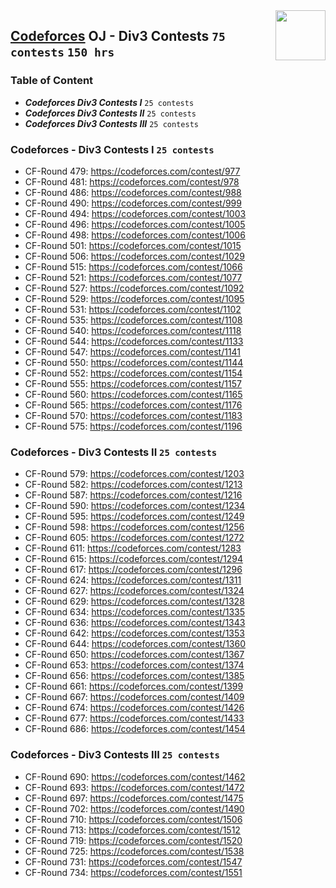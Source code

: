 <img align="right" width="80" height="80" src="https://github.com/cs-MohamedAyman/Problem-Solving-Training/blob/master/online-judges-logos/codeforces.jpg">

## [Codeforces](https://codeforces.com/) OJ - Div3 Contests `75 contests` `150 hrs`

### Table of Content

- ***Codeforces Div3 Contests I*** `25 contests`
- ***Codeforces Div3 Contests II*** `25 contests`
- ***Codeforces Div3 Contests III*** `25 contests`

### Codeforces -  Div3 Contests I `25 contests`

- CF-Round 479: https://codeforces.com/contest/977
- CF-Round 481: https://codeforces.com/contest/978
- CF-Round 486: https://codeforces.com/contest/988
- CF-Round 490: https://codeforces.com/contest/999
- CF-Round 494: https://codeforces.com/contest/1003
- CF-Round 496: https://codeforces.com/contest/1005
- CF-Round 498: https://codeforces.com/contest/1006
- CF-Round 501: https://codeforces.com/contest/1015
- CF-Round 506: https://codeforces.com/contest/1029
- CF-Round 515: https://codeforces.com/contest/1066
- CF-Round 521: https://codeforces.com/contest/1077
- CF-Round 527: https://codeforces.com/contest/1092
- CF-Round 529: https://codeforces.com/contest/1095
- CF-Round 531: https://codeforces.com/contest/1102
- CF-Round 535: https://codeforces.com/contest/1108
- CF-Round 540: https://codeforces.com/contest/1118
- CF-Round 544: https://codeforces.com/contest/1133
- CF-Round 547: https://codeforces.com/contest/1141
- CF-Round 550: https://codeforces.com/contest/1144
- CF-Round 552: https://codeforces.com/contest/1154
- CF-Round 555: https://codeforces.com/contest/1157
- CF-Round 560: https://codeforces.com/contest/1165
- CF-Round 565: https://codeforces.com/contest/1176
- CF-Round 570: https://codeforces.com/contest/1183
- CF-Round 575: https://codeforces.com/contest/1196

### Codeforces -  Div3 Contests II `25 contests`

- CF-Round 579: https://codeforces.com/contest/1203
- CF-Round 582: https://codeforces.com/contest/1213
- CF-Round 587: https://codeforces.com/contest/1216
- CF-Round 590: https://codeforces.com/contest/1234
- CF-Round 595: https://codeforces.com/contest/1249
- CF-Round 598: https://codeforces.com/contest/1256
- CF-Round 605: https://codeforces.com/contest/1272
- CF-Round 611: https://codeforces.com/contest/1283
- CF-Round 615: https://codeforces.com/contest/1294
- CF-Round 617: https://codeforces.com/contest/1296
- CF-Round 624: https://codeforces.com/contest/1311
- CF-Round 627: https://codeforces.com/contest/1324
- CF-Round 629: https://codeforces.com/contest/1328
- CF-Round 634: https://codeforces.com/contest/1335
- CF-Round 636: https://codeforces.com/contest/1343
- CF-Round 642: https://codeforces.com/contest/1353
- CF-Round 644: https://codeforces.com/contest/1360
- CF-Round 650: https://codeforces.com/contest/1367
- CF-Round 653: https://codeforces.com/contest/1374
- CF-Round 656: https://codeforces.com/contest/1385
- CF-Round 661: https://codeforces.com/contest/1399
- CF-Round 667: https://codeforces.com/contest/1409
- CF-Round 674: https://codeforces.com/contest/1426
- CF-Round 677: https://codeforces.com/contest/1433
- CF-Round 686: https://codeforces.com/contest/1454

### Codeforces -  Div3 Contests III `25 contests`

- CF-Round 690: https://codeforces.com/contest/1462
- CF-Round 693: https://codeforces.com/contest/1472
- CF-Round 697: https://codeforces.com/contest/1475
- CF-Round 702: https://codeforces.com/contest/1490
- CF-Round 710: https://codeforces.com/contest/1506
- CF-Round 713: https://codeforces.com/contest/1512
- CF-Round 719: https://codeforces.com/contest/1520
- CF-Round 725: https://codeforces.com/contest/1538
- CF-Round 731: https://codeforces.com/contest/1547
- CF-Round 734: https://codeforces.com/contest/1551
